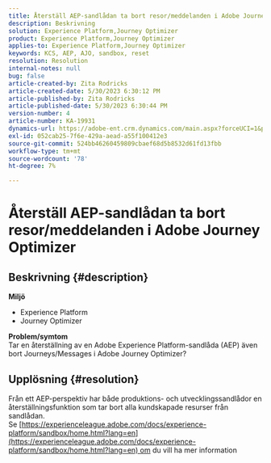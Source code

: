 ```yaml
---
title: Återställ AEP-sandlådan ta bort resor/meddelanden i Adobe Journey Optimizer
description: Beskrivning
solution: Experience Platform,Journey Optimizer
product: Experience Platform,Journey Optimizer
applies-to: Experience Platform,Journey Optimizer
keywords: KCS, AEP, AJO, sandbox, reset
resolution: Resolution
internal-notes: null
bug: false
article-created-by: Zita Rodricks
article-created-date: 5/30/2023 6:30:12 PM
article-published-by: Zita Rodricks
article-published-date: 5/30/2023 6:30:44 PM
version-number: 4
article-number: KA-19931
dynamics-url: https://adobe-ent.crm.dynamics.com/main.aspx?forceUCI=1&pagetype=entityrecord&etn=knowledgearticle&id=297e2603-18ff-ed11-8f6e-6045bd006b25
exl-id: 052cab25-7f6e-429a-aead-a55f100412e3
source-git-commit: 524bb46260459809cbaef68d5b8532d61fd13fbb
workflow-type: tm+mt
source-wordcount: '78'
ht-degree: 7%

---
```


# Återställ AEP-sandlådan ta bort resor/meddelanden i Adobe Journey Optimizer

## Beskrivning {#description}

<b>Miljö</b>
- Experience Platform
- Journey Optimizer

<b>Problem/symtom</b><br>Tar en återställning av en Adobe Experience Platform-sandlåda (AEP) även bort Journeys/Messages i Adobe Journey Optimizer?

## Upplösning {#resolution}

Från ett AEP-perspektiv har både produktions- och utvecklingssandlådor en återställningsfunktion som tar bort alla kundskapade resurser från sandlådan.<br>
Se [https://experienceleague.adobe.com/docs/experience-platform/sandbox/home.html?lang=en](https://experienceleague.adobe.com/docs/experience-platform/sandbox/home.html?lang=en) om du vill ha mer information
